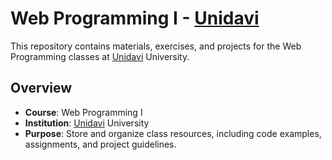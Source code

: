 # Web Programming I - [Unidavi](https://www.unidavi.edu.br/)

This repository contains materials, exercises, and projects for the Web Programming classes at [Unidavi](https://www.unidavi.edu.br/) University.

## Overview
- **Course**: Web Programming I
- **Institution**: [Unidavi](https://www.unidavi.edu.br/) University
- **Purpose**: Store and organize class resources, including code examples, assignments, and project guidelines.

